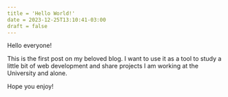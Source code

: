 ```yaml
---
title = 'Hello World!'
date = 2023-12-25T13:10:41-03:00
draft = false
---
```


Hello everyone!

This is the first post on my beloved blog. I want to use it as a tool to study a little bit of web development and share projects I am working at the University and alone. 

Hope you enjoy!